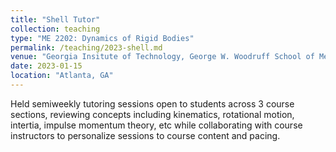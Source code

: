 ```yaml
---
title: "Shell Tutor"
collection: teaching
type: "ME 2202: Dynamics of Rigid Bodies"
permalink: /teaching/2023-shell.md
venue: "Georgia Insitute of Technology, George W. Woodruff School of Mechanical Engineering"
date: 2023-01-15
location: "Atlanta, GA"
---
```


Held semiweekly tutoring sessions open to students across 3 course sections, reviewing concepts including kinematics, rotational motion, intertia, impulse momentum theory, etc while collaborating with course instructors to personalize sessions to course content and pacing. 
